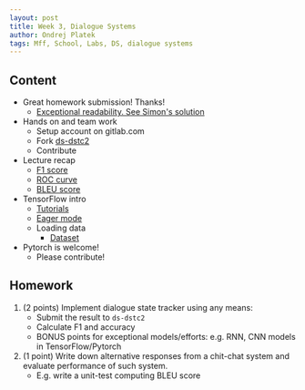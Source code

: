 ```yaml
---
layout: post
title: Week 3, Dialogue Systems
author: Ondrej Platek
tags: Mff, School, Labs, DS, dialogue systems
---
```



## Content

- Great homework submission! Thanks!
    - [Exceptional readability. See Simon's solution](https://gitlab.cl.uni-heidelberg.de/will/dialogove-systemy/blob/master/02/02_answers.m://gitlab.cl.uni-heidelberg.de/will/dialogove-systemy/blob/master/02/02_answers.md)
- Hands on and team work
    - Setup account on gitlab.com
    - Fork [ds-dstc2](https://gitlab.com/ufal/dsg/ds-dstc2)
    - Contribute
- Lecture recap
    - [F1 score](https://en.wikipedia.org/wiki/F1_score)
    - [ROC curve](https://en.wikipedia.org/wiki/Receiver_operating_characteristic)
    - [BLEU score](https://github.com/tensorflow/nmt/blob/master/nmt/scripts/bleu.py)
- TensorFlow intro
    - [Tutorials](https://www.tensorflow.org/tutorials)
    - [Eager mode](https://www.tensorflow.org/guide/eager)
    - Loading data
        - [Dataset](https://www.tensorflow.org/api_docs/python/tf/data/Dataset)
- Pytorch is welcome!
    - Please contribute!




## Homework

1. (2 points) Implement dialogue state tracker using any means:
    - Submit the result to `ds-dstc2`
    - Calculate F1 and accuracy
    - BONUS points for exceptional models/efforts: e.g. RNN, CNN models in TensorFlow/Pytorch
2. (1 point) Write down alternative responses from a chit-chat system and evaluate performance of such system.
    - E.g. write a unit-test computing BLEU score

